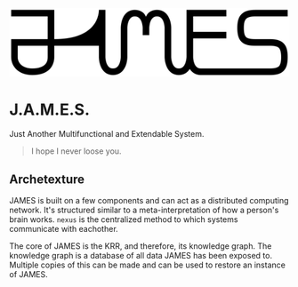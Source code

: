 ![JAMES logo.](./james.svg)

# J.A.M.E.S.

Just Another Multifunctional and Extendable System.

> I hope I never loose you.

## Archetexture

JAMES is built on a few components and can act as a distributed computing network. It's structured similar to a meta-interpretation of how a person's brain works. `nexus` is the centralized method to which systems communicate with eachother.

The core of JAMES is the KRR, and therefore, its knowledge graph. The knowledge graph is a database of all data JAMES has been exposed to. Multiple copies of this can be made and can be used to restore an instance of JAMES. 

